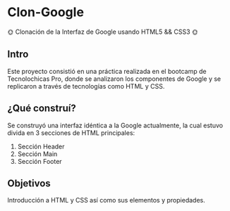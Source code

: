 # Clon-Google
🌞 Clonación de la Interfaz de Google usando HTML5 &amp;&amp; CSS3 🌞

## Intro
Este proyecto consistió en una práctica realizada en el bootcamp de Tecnolochicas Pro, donde se analizaron los componentes de Google y se replicaron a través de tecnologías como HTML y CSS.

## ¿Qué construí? 
Se construyó una interfaz idéntica a la Google actualmente, la cual estuvo divida en 3 secciones de HTML principales: 

1. Sección Header
2. Sección Main
3. Sección Footer

## Objetivos
Introducción a HTML y CSS así como sus elementos y propiedades.
